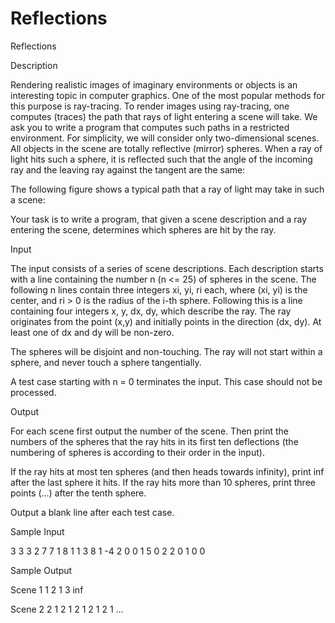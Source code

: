 # Reflections

Reflections

Description

Rendering realistic images of imaginary environments or objects is an interesting topic in computer graphics. One of the most popular methods for this purpose is ray-tracing.
To render images using ray-tracing, one computes (traces) the path that rays of light entering a scene will take. We ask you to write a program that computes such paths in a restricted environment.
For simplicity, we will consider only two-dimensional scenes. All objects in the scene are totally reflective (mirror) spheres. When a ray of light hits such a sphere, it is reflected such that the angle of the incoming ray and the leaving ray against the tangent are the same:

The following figure shows a typical path that a ray of light may take in such a scene:

Your task is to write a program, that given a scene description and a ray entering the scene, determines which spheres are hit by the ray.

Input

The input consists of a series of scene descriptions. Each description starts with a line containing the number n (n <= 25) of spheres in the scene. The following n lines contain three integers xi, yi, ri each, where (xi, yi) is the center, and ri > 0 is the radius of the i-th sphere. Following this is a line containing four integers x, y, dx, dy, which describe the ray. The ray originates from the point (x,y) and initially points in the direction (dx, dy). At least one of dx and dy will be non-zero.

The spheres will be disjoint and non-touching. The ray will not start within a sphere, and never touch a sphere tangentially.

A test case starting with n = 0 terminates the input. This case should not be processed.

Output

For each scene first output the number of the scene. Then print the numbers of the spheres that the ray hits in its first ten deflections (the numbering of spheres is according to their order in the input).

If the ray hits at most ten spheres (and then heads towards infinity), print inf after the last sphere it hits. If the ray hits more than 10 spheres, print three points (...) after the tenth sphere.

Output a blank line after each test case.

Sample Input

3
3 3 2
7 7 1
8 1 1
3 8 1 -4
2
0 0 1
5 0 2
2 0 1 0
0

Sample Output

Scene 1
1 2 1 3 inf

Scene 2
2 1 2 1 2 1 2 1 2 1 ...
